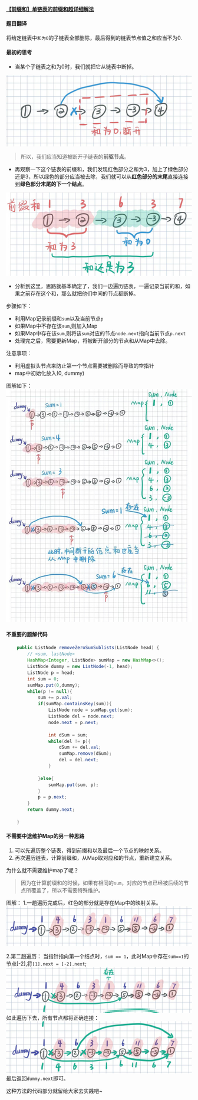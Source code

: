 #### [【前缀和】单链表的前缀和超详细解法](https://leetcode.cn/problems/remove-zero-sum-consecutive-nodes-from-linked-list/solutions/1142176/qian-zhui-he-dan-lian-biao-de-qian-zhui-kwr05/)

#### 题目翻译

将给定链表中`和为0`的子链表全部删除，最后得到的链表节点值之和应当不为0.

#### 最初的思考

-   当某个子链表之和为0时，我们就把它从链表中断掉。

![](./assets/img/Solution1171_oth_01.jpg)

> 所以，我们应当知道被断开子链表的**前驱节点**。

-   再观察一下这个链表的前缀和，我们发现红色部分之和为3，加上了绿色部分还是3，所以绿色的部分应当被去除，我们就可以从**红色部分的末尾**直接连接到**绿色部分末尾的下一个结点**。

![](./assets/img/Solution1171_oth_02.jpg)

-   分析到这里，思路就基本确定了，我们一边遍历链表，一遍记录当前的和，如果之前存在这个和，那么就把他们中间的节点都断掉。

步骤如下：

-   利用Map记录前缀和`sum`以及当前节点`p`
-   如果Map中不存在该`sum`,则加入Map
-   如果Map中存在该`sum`,则将该`sum`对应的节点`node.next`指向当前节点`p.next`
-   处理完之后，需要更新Map，将被断开部分的节点和从Map中去除。

注意事项：

-   利用虚拟头节点来防止第一个节点需要被删除而导致的空指针
-   map中初始化放入(0, dummy)

图解如下： ![](./assets/img/Solution1171_oth_03.jpg)

#### 不重要的题解代码

```java
    public ListNode removeZeroSumSublists(ListNode head) {
        // <sum, lastNode>
        HashMap<Integer, ListNode> sumMap = new HashMap<>();
        ListNode dummy = new ListNode(-1, head);
        ListNode p = head;
        int sum = 0;
        sumMap.put(0,dummy);
        while(p != null){
            sum += p.val;
            if(sumMap.containsKey(sum)){
                ListNode node = sumMap.get(sum);
                ListNode del = node.next;
                node.next = p.next;

                int dSum = sum;
                while(del != p){
                    dSum += del.val;
                    sumMap.remove(dSum);
                    del = del.next;
                }
                
            }else{
                sumMap.put(sum, p);
            }
            p = p.next;
        }
        return dummy.next;
        
    }
```

#### 不需要中途维护Map的另一种思路

1.  可以先遍历整个链表，得到前缀和以及最后一个节点的映射关系。
2.  再次遍历链表，计算前缀和，从Map取对应和的节点，重新建立关系。

为什么就不需要维护map了呢？

> 因为在计算前缀和的时候，如果有相同的`sum`，对应的节点已经被后续的节点所覆盖了，所以不需要特殊维护。

图解： 1.一趟遍历完成后，红色的部分就是存在Map中的映射关系。 
![](./assets/img/Solution1171_oth_04.jpg)

2.第二趟遍历： 当指针指向第一个结点时，`sum == 1`，此时Map中存在`sum==1`的节点\[-2\],将`[1].next = [-2].next`; 
![](./assets/img/Solution1171_oth_05.png)
如此遍历下去，所有节点都将正确连接：
![](./assets/img/Solution1171_oth_06.jpg)
最后返回`dummy.next`即可。

这种方法的代码部分就留给大家去实践吧~
